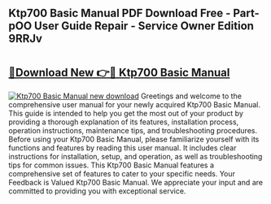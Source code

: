 ## Ktp700 Basic Manual PDF Download Free - Part-pOO User Guide Repair - Service Owner Edition 9RRJv

# <h2><a href="http://cf13175.oget.top/?id=Ktp700+Basic+Manual">🔗Download New 👉🔴 Ktp700 Basic Manual</a></h2>

[![Ktp700 Basic Manual new download](https://i.imgur.com/5g1atiW.png)](http://cf13175.oget.top/?id=Ktp700+Basic+Manual)
Greetings and welcome to the comprehensive user manual for your newly acquired Ktp700 Basic Manual. This guide is intended to help you get the most out of your product by providing a thorough explanation of its features, installation process, operation instructions, maintenance tips, and troubleshooting procedures. Before using your Ktp700 Basic Manual, please familiarize yourself with its functions and features by reading this user manual. It includes clear instructions for installation, setup, and operation, as well as troubleshooting tips for common issues. This Ktp700 Basic Manual features a comprehensive set of features to cater to your specific needs. Your Feedback is Valued Ktp700 Basic Manual. We appreciate your input and are committed to providing you with exceptional service.
